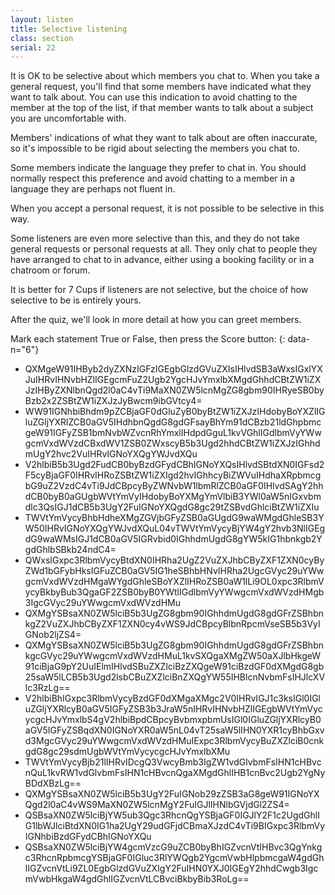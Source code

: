 ```yaml
---
layout: listen
title: Selective listening
class: section
serial: 22
---
```

It is OK to be selective about which members you chat to. When you take a general request, you'll find that some members have indicated what they want to talk about. You can use this indication to avoid chatting to the member at the top of the list, if that member wants to talk about a subject you are uncomfortable with.

Members' indications of what they want to talk about are often inaccurate, so it's impossible to be rigid about selecting the members you chat to.

Some members indicate the language they prefer to chat in. You should normally respect this preference and avoid chatting to a member in a language they are perhaps not fluent in.

When you accept a personal request, it is not possible to be selective in this way.

Some listeners are even more selective than this, and they do not take general requests or personal requests at all. They only chat to people they have arranged to chat to in advance, either using a booking facility or in a chatroom or forum.

It is better for 7 Cups if listeners are not selective, but the choice of how selective to be is entirely yours.

After the quiz, we'll look in more detail at how you can greet members.

Mark each statement True or False, then press the Score button:
{: data-n="6"}

- QXMgeW91IHByb2dyZXNzIGFzIGEgbGlzdGVuZXIsIHlvdSB3aWxsIGxlYXJuIHRvIHNvbHZlIGEgcmFuZ2Ugb2YgcHJvYmxlbXMgdGhhdCBtZW1iZXJzIHByZXNlbnQgd2l0aC4vTi9MaXN0ZW5lcnMgZG8gbm90IHRyeSB0byBzb2x2ZSBtZW1iZXJzJyBwcm9ibGVtcy4=
- WW91IGNhbiBhdm9pZCBjaGF0dGluZyB0byBtZW1iZXJzIHdobyBoYXZlIGluZGljYXRlZCB0aGV5IHdhbnQgdG8gdGFsayBhYm91dCBzb21ldGhpbmcgeW91IGFyZSB1bmNvbWZvcnRhYmxlIHdpdGguL1kvVGhlIGdlbmVyYWwgcmVxdWVzdCBxdWV1ZSB0ZWxscyB5b3Ugd2hhdCBtZW1iZXJzIGhhdmUgY2hvc2VuIHRvIGNoYXQgYWJvdXQu
- V2hlbiB5b3Ugd2FudCB0byBzdGFydCBhIGNoYXQsIHlvdSBtdXN0IGFsd2F5cyBjaGF0IHRvIHRoZSBtZW1iZXIgd2hvIGhhcyBiZWVuIHdhaXRpbmcgbG9uZ2VzdC4vTi9JdCBpcyByZWNvbW1lbmRlZCB0aGF0IHlvdSAgY2hhdCB0byB0aGUgbWVtYmVyIHdobyBoYXMgYmVlbiB3YWl0aW5nIGxvbmdlc3QsIGJ1dCB5b3UgY2FuIGNoYXQgdG8gc29tZSBvdGhlciBtZW1iZXIu
- TWVtYmVycyBhbHdheXMgZGVjbGFyZSB0aGUgdG9waWMgdGhleSB3YW50IHRvIGNoYXQgYWJvdXQuL04vTWVtYmVycyBjYW4gY2hvb3NlIGEgdG9waWMsIGJ1dCB0aGV5IGRvbid0IGhhdmUgdG8gYW5kIG1hbnkgb2YgdGhlbSBkb24ndC4=
- QWxsIGxpc3RlbmVycyBtdXN0IHRha2UgZ2VuZXJhbCByZXF1ZXN0cyByZWd1bGFybHksIGFuZCB0aGV5IG1heSBhbHNvIHRha2UgcGVyc29uYWwgcmVxdWVzdHMgaWYgdGhleSBoYXZlIHRoZSB0aW1lLi9OL0xpc3RlbmVycyBkbyBub3QgaGF2ZSB0byB0YWtlIGdlbmVyYWwgcmVxdWVzdHMgb3IgcGVyc29uYWwgcmVxdWVzdHMu
- QXMgYSBsaXN0ZW5lciB5b3UgZG8gbm90IGhhdmUgdG8gdGFrZSBhbnkgZ2VuZXJhbCByZXF1ZXN0cy4vWS9JdCBpcyBlbnRpcmVseSB5b3VyIGNob2ljZS4=
- QXMgYSBsaXN0ZW5lciB5b3UgZG8gbm90IGhhdmUgdG8gdGFrZSBhbnkgcGVyc29uYWwgcmVxdWVzdHMuL1kvSXQgaXMgZW50aXJlbHkgeW91ciBjaG9pY2UuIElmIHlvdSBuZXZlciBzZXQgeW91ciBzdGF0dXMgdG8gb25saW5lLCB5b3Ugd2lsbCBuZXZlciBnZXQgYW55IHBlcnNvbmFsIHJlcXVlc3RzLg==
- V2hlbiBhIGxpc3RlbmVycyBzdGF0dXMgaXMgc2V0IHRvIGJ1c3ksIGl0IGluZGljYXRlcyB0aGV5IGFyZSB3b3JraW5nIHRvIHNvbHZlIGEgbWVtYmVycycgcHJvYmxlbS4gV2hlbiBpdCBpcyBvbmxpbmUsIGl0IGluZGljYXRlcyB0aGV5IGFyZSBqdXN0IGNoYXR0aW5nL04vT25saW5lIHN0YXR1cyBhbGxvd3MgcGVyc29uYWwgcmVxdWVzdHMuIExpc3RlbmVycyBuZXZlciB0cnkgdG8gc29sdmUgbWVtYmVycycgcHJvYmxlbXMu
- TWVtYmVycyBjb21lIHRvIDcgQ3VwcyBmb3IgZW1vdGlvbmFsIHN1cHBvcnQuL1kvRW1vdGlvbmFsIHN1cHBvcnQgaXMgdGhlIHB1cnBvc2Ugb2YgNyBDdXBzLg==
- QXMgYSBsaXN0ZW5lciB5b3UgY2FuIGNob29zZSB3aG8geW91IGNoYXQgd2l0aC4vWS9MaXN0ZW5lcnMgY2FuIGJlIHNlbGVjdGl2ZS4=
- QSBsaXN0ZW5lciBjYW5ub3Qgc3RhcnQgYSBjaGF0IGJlY2F1c2UgdGhlIG1lbWJlciBtdXN0IG1ha2UgY29udGFjdCBmaXJzdC4vTi9BIGxpc3RlbmVyIGNhbiBzdGFydCBhIGNoYXQu
- QSBsaXN0ZW5lciBjYW4gcmVzcG9uZCB0byBhIGZvcnVtIHBvc3QgYnkgc3RhcnRpbmcgYSBjaGF0IGluc3RlYWQgb2YgcmVwbHlpbmcgaW4gdGhlIGZvcnVtLi9ZL0EgbGlzdGVuZXIgY2FuIHN0YXJ0IGEgY2hhdCwgb3IgcmVwbHkgaW4gdGhlIGZvcnVtLCBvciBkbyBib3RoLg==
